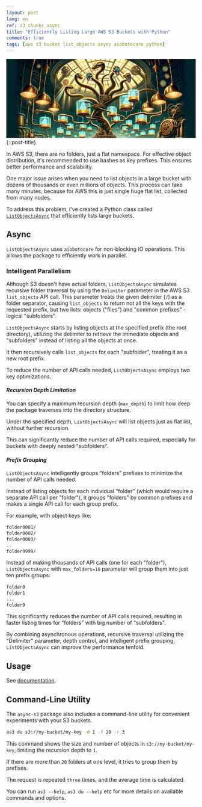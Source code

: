 ```yaml
---
layout: post
lang: en
ref: s3_chunks_async
title: "Efficiently Listing Large AWS S3 Buckets with Python"
comments: true
tags: [aws s3 bucket list_objects async aiobotocore python]
---
```


![](/images/s3-list-objects-async.png){:.post-title}

In AWS S3, there are no folders, just a flat namespace. 
For effective object distribution, it's recommended to use hashes as key prefixes. 
This ensures better performance and scalability.

One major issue arises when you need to list objects in a large bucket with dozens of thousands 
or even millions of objects. This process can take many minutes, 
because for AWS this is just single huge flat list, collected from many nodes.

To address this problem, I've created a Python class called 
[`ListObjectsAsync`](https://andgineer.github.io/async-s3/) that 
efficiently lists large buckets.

## Async

`ListObjectsAsync` uses `aiobotocore` for non-blocking IO operations. 
This allows the package to efficiently work in parallel.

### Intelligent Parallelism

Although S3 doesn't have actual folders, `ListObjectsAsync` simulates recursive folder 
traversal by using the `Delimiter` parameter in the AWS S3 `list_objects` API call. 
This parameter treats the given delimiter (`/`) as a folder separator, 
causing `list_objects` to return not all the keys with the requested prefix, 
but two lists: objects ("files") and "common prefixes" - logical "subfolders".

`ListObjectsAsync` starts by listing objects at the specified prefix (the root directory), 
utilizing the delimiter to retrieve the immediate objects and "subfolders" instead of listing 
all the objects at once. 

It then recursively calls `list_objects` for each "subfolder", treating it as a new root 
prefix.

To reduce the number of API calls needed, `ListObjectsAsync` employs two key optimizations.

#### *Recursion Depth Limitation* 

You can specify a maximum recursion depth (`max_depth`) to limit how deep the package 
traverses into the directory structure. 

Under the specified depth, `ListObjectsAsync` will list objects just as flat list,
without further recursion.

This can significantly reduce the number of API calls required, especially for buckets with 
deeply nested "subfolders".

#### *Prefix Grouping*

`ListObjectsAsync` intelligently groups "folders" prefixes to minimize the number of API calls 
needed. 

Instead of listing objects for each individual "folder" (which would require a separate API 
call per "folder"), it groups "folders" by common prefixes and makes a single API 
call for each group prefix.

For example, with object keys like:

```
folder0001/
folder0002/
folder0003/
..
folder9999/
```

Instead of making thousands of API calls (one for each "folder"), `ListObjectsAsync`
with `max_folders=10` parameter will group them into just ten prefix groups:

```
folder0
folder1
...
folder9
```

This significantly reduces the number of API calls required, resulting in faster listing 
times for "folders" with big number of "subfolders".

By combining asynchronous operations, recursive traversal utilizing the "Delimiter" parameter, 
depth control, and intelligent prefix grouping, `ListObjectsAsync` can improve the
performance tenfold.

## Usage

See [documentation](https://andgineer.github.io/async-s3/).

## Command-Line Utility

The `async-s3` package also includes a command-line utility for convenient experiments with
your S3 buckets.

```bash
as3 du s3://my-bucket/my-key -d 1 -f 20 -r 3
```

This command shows the size and number of objects in `s3://my-bucket/my-key`, limiting the 
recursion depth to `1`. 

If there are more than `20` folders at one level, it tries to group them by prefixes. 

The request is repeated `three` times, and the average time is calculated. 

You can run `as3 --help`, `as3 du --help` etc for more details on available commands and options.
